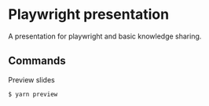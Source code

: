 # Playwright presentation
A presentation for playwright and basic knowledge sharing.

## Commands
Preview slides
```shell
$ yarn preview
```